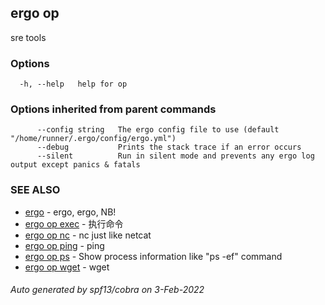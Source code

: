 ## ergo op

sre tools

### Options

```
  -h, --help   help for op
```

### Options inherited from parent commands

```
      --config string   The ergo config file to use (default "/home/runner/.ergo/config/ergo.yml")
      --debug           Prints the stack trace if an error occurs
      --silent          Run in silent mode and prevents any ergo log output except panics & fatals
```

### SEE ALSO

* [ergo](ergo.md)	 - ergo, ergo, NB!
* [ergo op exec](ergo_op_exec.md)	 - 执行命令
* [ergo op nc](ergo_op_nc.md)	 - nc just like netcat
* [ergo op ping](ergo_op_ping.md)	 - ping
* [ergo op ps](ergo_op_ps.md)	 - Show process information like "ps -ef" command
* [ergo op wget](ergo_op_wget.md)	 - wget

###### Auto generated by spf13/cobra on 3-Feb-2022
